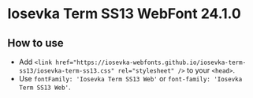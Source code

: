 # Iosevka Term SS13 WebFont 24.1.0

## How to use

- Add `<link href="https://iosevka-webfonts.github.io/iosevka-term-ss13/iosevka-term-ss13.css" rel="stylesheet" />` to your `<head>`.
- Use `fontFamily: 'Iosevka Term SS13 Web'` or `font-family: 'Iosevka Term SS13 Web'`.
